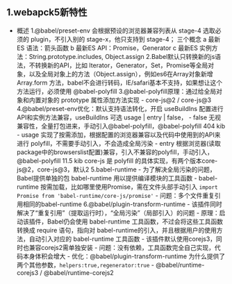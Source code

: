
## 1.webapck5新特性
- 概述
    1.@babel/preset-env 会根据预设的浏览器兼容列表从 stage-4 选取必须的 plugin，不引入别的 stage-x，他只支持到 stage-4；
      三个概念
        a 最新ES 语法：箭头函数
        b 最新ES API：Promise，Generator
        c 最新ES 实例方法：String.prototype.includes, Object.assign
    2.Babel默认只转换新的js语法，不转换新的API，比如 Iterator，Generator，Set，Promise等全局对象，以及全局对象上的方法（Object.assign），例如es6在Array对象新增 Array.form 方法，babel不会进行转码，IE/safari基本不支持，如果想让这个方法运行，必须使用 @babel-polyfill
    3.@babel-polyfill原理：通过给全局对象和内置对象的 prototype 属性添加方法实现
      - core-js@2 / core-js@3
    4.@babel/preset-env优化：默认支持语法转化，开启 useBuildIns 配置进行 API和实例方法兼容，useBuildIns 可选 usage | entry | false，
      - false 无视兼容性，全量打包进来，手动引入@babel-polyfill，@babel-polyfill 404 kib
      - usage 实现了按需添加，根据配置的浏览器兼容以及代码中使用到的API来进行 polyfill，不需要手动引入，不会造成全局污染
      - entry 根据浏览器(读取package中的browserslist配置)兼容，引入不兼容的polyfill，手动引入，@babel-polyfill 11.5 kib
            core-js 是 polyfill 的具体实现，有两个版本core-js@2，core-js@3，默认2
    5.babel-runtime
      - 为了解决全局污染的问题，Babel提供单独的包 babel-runtime 用以提供编译模块的工具函数
      - babel-runtime 按需加载，比如哪里使用Promise，需在文件头部手动引入 `import Promise from 'babel-runtime/core-js/promise'`
      - 问题：多个文件重复引用相同的babel-runtime
    6.@babel/plugin-transform-runtime
      - 该插件同时解决了“重复引用”（提取运行时），“全局污染”（局部引入）的问题
      - 原理：启动该插件，Babel仍会使用 babel-runtime 工具函数，不过会将这些工具函数转换成 require 语句，指向对 babel-runtime的引入，并且根据用户的使用方法，自动引入对应的 babel-runtime 工具函数
      - 该插件默认使用corejs3，同时也兼容corejs2需单独安装
      - 问题：没有依赖，工具函数完全自己实现，代码本身体积会增大
      - 优化：@babel/plugin-transform-runtime 为什么提供了两个其他参数，`helpers:true,regenerator:true`
      - @babel/runtime-corejs3 / @babel/runtime-corejs2